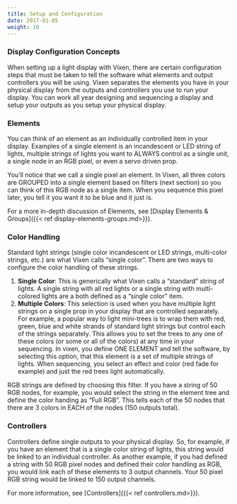```yaml
---
title: Setup and Configuration
date: 2017-01-05
weight: 10
---
```


### Display Configuration Concepts

When setting up a light display with Vixen, there are certain configuration steps that must be taken to tell the software what elements and output controllers you will be using. Vixen separates the elements you have in your physical display from the outputs and controllers you use to run your display. You can work all year designing and sequencing a display and setup your outputs as you setup your physical display.

### Elements

You can think of an element as an individually controlled item in your display. Examples of a single element is an incandescent or LED string of lights, multiple strings of lights you want to ALWAYS control as a single unit, a single node in an RGB pixel, or even a servo driven prop.

You’ll notice that we call a single pixel an element. In Vixen, all three colors are GROUPED into a single element based on filters (next section) so you can think of this RGB node as a single item. When you sequence this pixel later, you tell it you want it to be blue and it just is.

For a more in-depth discussion of Elements, see [Display Elements & Groups]({{< ref display-elements-groups.md>}}).

### Color Handling

Standard light strings (single color incandescent or LED strings, multi-color strings, etc.) are what Vixen calls “single color”. There are two ways to configure the color handling of these strings.

  1. **Single Color**: This is generically what Vixen calls a “standard” string of lights. A single string with all red lights or a single string with multi-colored lights are a both defined as a “single color” item.
  2. **Multiple Colors**: This selection is used when you have multiple light strings on a single prop in your display that are controlled separately. For example, a popular way to light mini-trees is to wrap them with red, green, blue and white strands of standard light strings but control each of the strings separately. This allows you to set the trees to any one of these colors (or some or all of the colors) at any time in your sequencing. In vixen, you define ONE ELEMENT and tell the software, by selecting this option, that this element is a set of multiple strings of lights. When sequencing, you select an effect and color (red fade for example) and just the red trees light automatically.

RGB strings are defined by choosing this filter. If you have a string of 50 RGB nodes, for example, you would select the string in the element tree and define the color handing as “Full RGB”. This tells each of the 50 nodes that there are 3 colors in EACH of the nodes (150 outputs total).

### Controllers

Controllers define single outputs to your physical display. So, for example, if you have an element that is a single color string of lights, this string would be linked to an individual controller. As another example, if you had defined a string with 50 RGB pixel nodes and defined their color handling as RGB, you would link each of these elements to 3 output channels. Your 50 pixel RGB string would be linked to 150 output channels.

For more information, see [Controllers]({{< ref controllers.md>}}).
